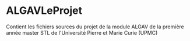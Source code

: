 # ALGAVLeProjet
Contient les fichiers sources du projet de la module ALGAV de la première année master STL de l'Université Pierre et Marie Curie (UPMC)
